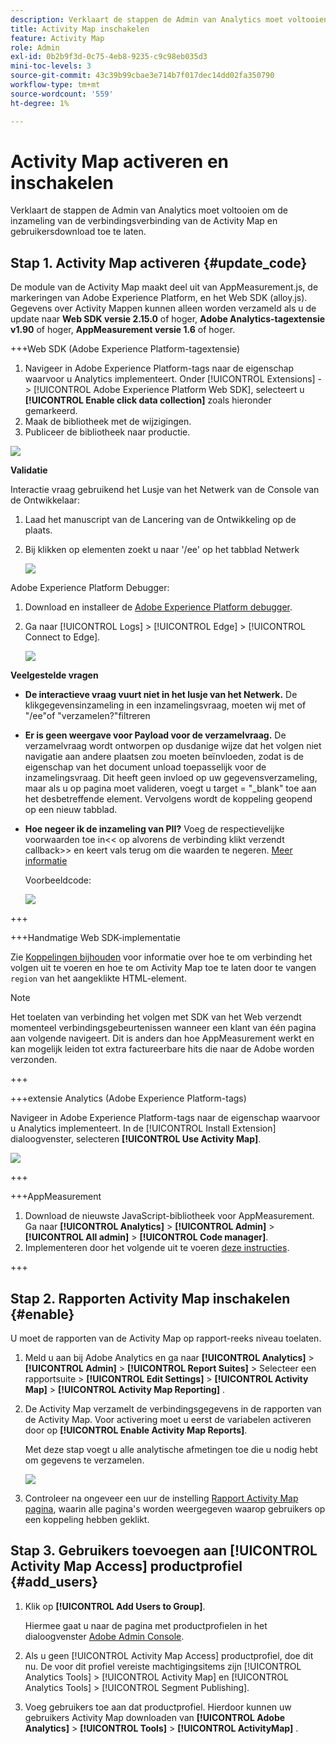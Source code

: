 ```yaml
---
description: Verklaart de stappen de Admin van Analytics moet voltooien om de inzameling van de verbindingsverbinding van de Activity Map en gebruikersdownload toe te laten.
title: Activity Map inschakelen
feature: Activity Map
role: Admin
exl-id: 0b2b9f3d-0c75-4eb8-9235-c9c98eb035d3
mini-toc-levels: 3
source-git-commit: 43c39b99cbae3e714b7f017dec14dd02fa350790
workflow-type: tm+mt
source-wordcount: '559'
ht-degree: 1%

---
```



# Activity Map activeren en inschakelen

Verklaart de stappen de Admin van Analytics moet voltooien om de inzameling van de verbindingsverbinding van de Activity Map en gebruikersdownload toe te laten.

## Stap 1. Activity Map activeren {#update_code}

De module van de Activity Map maakt deel uit van AppMeasurement.js, de markeringen van Adobe Experience Platform, en het Web SDK (alloy.js). Gegevens over Activity Mappen kunnen alleen worden verzameld als u de update naar **Web SDK versie 2.15.0** of hoger, **Adobe Analytics-tagextensie v1.90** of hoger, **AppMeasurement versie 1.6** of hoger.

+++Web SDK (Adobe Experience Platform-tagextensie)

1. Navigeer in Adobe Experience Platform-tags naar de eigenschap waarvoor u Analytics implementeert. Onder [!UICONTROL Extensions] -> [!UICONTROL Adobe Experience Platform Web SDK], selecteert u **[!UICONTROL Enable click data collection]** zoals hieronder gemarkeerd.
1. Maak de bibliotheek met de wijzigingen.
1. Publiceer de bibliotheek naar productie.

![](assets/web_sdk.png)

**Validatie**

Interactie vraag gebruikend het Lusje van het Netwerk van de Console van de Ontwikkelaar:

1. Laad het manuscript van de Lancering van de Ontwikkeling op de plaats.
1. Bij klikken op elementen zoekt u naar &#39;/ee&#39; op het tabblad Netwerk

   ![](assets/validation1.png)

Adobe Experience Platform Debugger:

1. Download en installeer de [Adobe Experience Platform debugger](https://chromewebstore.google.com/detail/adobe-experience-platform/bfnnokhpnncpkdmbokanobigaccjkpob).
1. Ga naar [!UICONTROL Logs] > [!UICONTROL Edge] > [!UICONTROL Connect to Edge].

   ![](assets/validation2.jpg)

**Veelgestelde vragen**

* **De interactieve vraag vuurt niet in het lusje van het Netwerk.**
De klikgegevensinzameling in een inzamelingsvraag, moeten wij met of &quot;/ee&quot;of &quot;verzamelen?&quot;filtreren

* **Er is geen weergave voor Payload voor de verzamelvraag.**
De verzamelvraag wordt ontworpen op dusdanige wijze dat het volgen niet navigatie aan andere plaatsen zou moeten beïnvloeden, zodat is de eigenschap van het document unload toepasselijk voor de inzamelingsvraag. Dit heeft geen invloed op uw gegevensverzameling, maar als u op pagina moet valideren, voegt u target = &quot;_blank&quot; toe aan het desbetreffende element. Vervolgens wordt de koppeling geopend op een nieuw tabblad.

* **Hoe negeer ik de inzameling van PII?**
Voeg de respectievelijke voorwaarden toe in&lt;&lt; op alvorens de verbinding klikt verzendt callback>> en keert vals terug om die waarden te negeren. [Meer informatie](https://experienceleague.adobe.com/docs/experience-platform/edge/fundamentals/configuring-the-sdk.html)

  Voorbeeldcode:

  ![](assets/sample-code.png)

+++

+++Handmatige Web SDK-implementatie

Zie [Koppelingen bijhouden](https://experienceleague.adobe.com/docs/experience-platform/edge/data-collection/track-links.html) voor informatie over hoe te om verbinding het volgen uit te voeren en hoe te om Activity Map toe te laten door te vangen `region` van het aangeklikte HTML-element.

>[!NOTE]
>
>Het toelaten van verbinding het volgen met SDK van het Web verzendt momenteel verbindingsgebeurtenissen wanneer een klant van één pagina aan volgende navigeert. Dit is anders dan hoe AppMeasurement werkt en kan mogelijk leiden tot extra factureerbare hits die naar de Adobe worden verzonden.

+++

+++extensie Analytics (Adobe Experience Platform-tags)

Navigeer in Adobe Experience Platform-tags naar de eigenschap waarvoor u Analytics implementeert. In de [!UICONTROL Install Extension] dialoogvenster, selecteren **[!UICONTROL Use Activity Map]**.

![](assets/aa_extension.png)

+++

+++AppMeasurement

1. Download de nieuwste JavaScript-bibliotheek voor AppMeasurement.
Ga naar **[!UICONTROL Analytics]** > **[!UICONTROL Admin]** > **[!UICONTROL All admin]** > **[!UICONTROL Code manager]**.
1. Implementeren door het volgende uit te voeren [deze instructies](https://experienceleague.adobe.com/docs/analytics/implementation/js/overview.html).

+++

## Stap 2. Rapporten Activity Map inschakelen {#enable}

U moet de rapporten van de Activity Map op rapport-reeks niveau toelaten.

1. Meld u aan bij Adobe Analytics en ga naar  **[!UICONTROL Analytics]** > **[!UICONTROL Admin]** > **[!UICONTROL Report Suites]** > Selecteer een rapportsuite > **[!UICONTROL Edit Settings]** > **[!UICONTROL Activity Map]** > **[!UICONTROL Activity Map Reporting]** .

1. De Activity Map verzamelt de verbindingsgegevens in de rapporten van de Activity Map. Voor activering moet u eerst de variabelen activeren door op **[!UICONTROL Enable Activity Map Reports]**.

   Met deze stap voegt u alle analytische afmetingen toe die u nodig hebt om gegevens te verzamelen.

   ![](assets/enable.png)

1. Controleer na ongeveer een uur de instelling [Rapport Activity Map pagina](/help/analyze/activity-map/activitymap-reporting-analytics.md), waarin alle pagina&#39;s worden weergegeven waarop gebruikers op een koppeling hebben geklikt.

## Stap 3. Gebruikers toevoegen aan [!UICONTROL Activity Map Access] productprofiel {#add_users}

1. Klik op **[!UICONTROL Add Users to Group]**.

   Hiermee gaat u naar de pagina met productprofielen in het dialoogvenster [Adobe Admin Console](https://adminconsole.adobe.com/E2F05B3B52F54D2E0A490D44@AdobeOrg/overview).

1. Als u geen [!UICONTROL Activity Map Access] productprofiel, doe dit nu. De voor dit profiel vereiste machtigingsitems zijn [!UICONTROL Analytics Tools] > [!UICONTROL Activity Map] en [!UICONTROL Analytics Tools] > [!UICONTROL Segment Publishing].

1. Voeg gebruikers toe aan dat productprofiel. Hierdoor kunnen uw gebruikers Activity Map downloaden van  **[!UICONTROL Adobe Analytics]** > **[!UICONTROL Tools]** > **[!UICONTROL ActivityMap]** .

